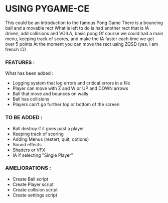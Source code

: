 # USING PYGAME-CE
This could be an introduction to the famous Pong Game
There is a bouncing ball and a movable rect
What is left to do is had another rect that is IA driven, add collisions and VOILA, basic pong
Of course we could had a main menu, keeping track of scores, and make the IA faster each time we get over 5 points
At the moment you can move the rect using ZQSD (yes, i am french :D)

### FEATURES :
 What has been added :
- Logging system that log errors and critical errors in a file
- Player can move with Z and W or UP and DOWN arrows
- Ball that move and bounces on walls
- Ball has collisions
- Players can't go further top or bottom of the screen

### TO BE ADDED :
- Ball destroy if it goes past a player
- Keeping track of scoring
- Adding Menus (restart, quit, options)
- Sound effects
- Shaders or VFX
- IA if selecting "Single Player"

### AMELIORATIONS :
- Create Ball script
- Create Player script
- Create collision script
- Create settings script


